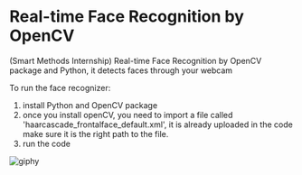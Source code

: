 # Real-time Face Recognition by OpenCV

(Smart Methods Internship) Real-time Face Recognition by OpenCV package and Python, it detects faces through your webcam


To run the face recognizer:

1. install Python and OpenCV package
2. once you install openCV, you need to import a file called 'haarcascade_frontalface_default.xml', it is already uploaded in the code make sure it is the right path to the file.
3. run the code

![giphy](https://user-images.githubusercontent.com/67188835/86230787-6da73180-bb46-11ea-8b5a-be663e7376fa.gif)

